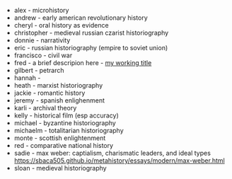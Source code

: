 - alex - microhistory
- andrew - early american revolutionary history
- cheryl - oral history as evidence
- christopher - medieval russian czarist historiography
- donnie - narrativity
- eric - russian historiography (empire to soviet union) 
- francisco - civil war 
- fred - a brief descripion here - [my working title](http://unm-historiography.github.io/metahistory)
- gilbert - petrarch
- hannah - 
- heath - marxist historiography
- jackie - romantic history
- jeremy - spanish enlighenment
- karli - archival theory
- kelly - historical film (esp accuracy)
- michael - byzantine historiography
- michaelm - totalitarian historiography
- monte - scottish enlightenment
- red - comparative national history
- sadie - max weber: captialism, charismatic leaders, and ideal types https://sbaca505.github.io/metahistory/essays/modern/max-weber.html 
- sloan - medieval historiography
